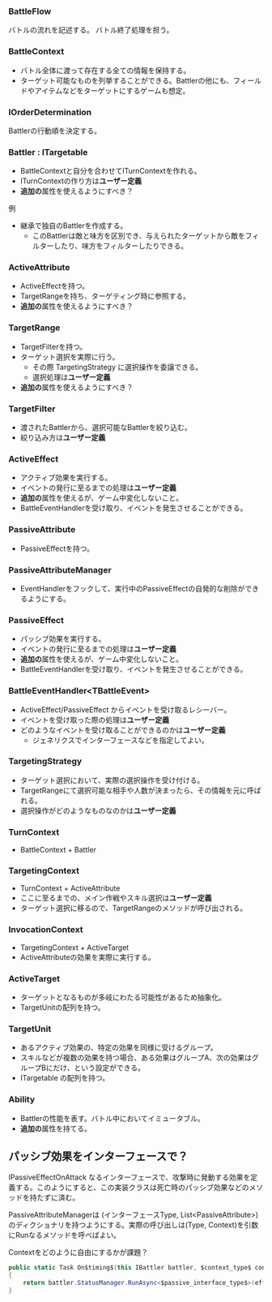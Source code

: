 
### BattleFlow
バトルの流れを記述する。
バトル終了処理を担う。

### BattleContext

* バトル全体に渡って存在する全ての情報を保持する。
* ターゲット可能なものを列挙することができる。Battlerの他にも、フィールドやアイテムなどをターゲットにするゲームも想定。

### IOrderDetermination

Battlerの行動順を決定する。

### Battler : ITargetable

* BattleContextと自分を合わせてITurnContextを作れる。
* ITurnContextの作り方は**ユーザー定義**
* **追加の**属性を使えるようにすべき？

例
* 継承で独自のBattlerを作成する。
	* このBattlerは敵と味方を区別でき、与えられたターゲットから敵をフィルターしたり、味方をフィルターしたりできる。

### ActiveAttribute

* ActiveEffectを持つ。
* TargetRangeを持ち、ターゲティング時に参照する。
* **追加の**属性を使えるようにすべき？

### TargetRange

* TargetFilterを持つ。
* ターゲット選択を実際に行う。
	* その際 TargetingStrategy に選択操作を委譲できる。
	* 選択処理は**ユーザー定義**
* **追加の**属性を使えるようにすべき？

### TargetFilter

* 渡されたBattlerから、選択可能なBattlerを絞り込む。
* 絞り込み方は**ユーザー定義**

### ActiveEffect

* アクティブ効果を実行する。
* イベントの発行に至るまでの処理は**ユーザー定義**
* **追加の**属性を使えるが、ゲーム中変化しないこと。
* BattleEventHandlerを受け取り、イベントを発生させることができる。

### PassiveAttribute

* PassiveEffectを持つ。

### PassiveAttributeManager

* EventHandlerをフックして、実行中のPassiveEffectの自発的な削除ができるようにする。

### PassiveEffect

* パッシブ効果を実行する。
* イベントの発行に至るまでの処理は**ユーザー定義**
* **追加の**属性を使えるが、ゲーム中変化しないこと。
* BattleEventHandlerを受け取り、イベントを発生させることができる。

### BattleEventHandler&lt;TBattleEvent&gt;

* ActiveEffect/PassiveEffect からイベントを受け取るレシーバー。
* イベントを受け取った際の処理は**ユーザー定義**
* どのようなイベントを受け取ることができるのかは**ユーザー定義**
	* ジェネリクスでインターフェースなどを指定してよい。

### TargetingStrategy

* ターゲット選択において、実際の選択操作を受け付ける。
* TargetRangeにて選択可能な相手や人数が決まったら、その情報を元に呼ばれる。
* 選択操作がどのようなものなのかは**ユーザー定義**

### TurnContext

* BattleContext + Battler

### TargetingContext

* TurnContext + ActiveAttribute
* ここに至るまでの、メイン作戦やスキル選択は**ユーザー定義**
* ターゲット選択に移るので、TargetRangeのメソッドが呼び出される。

### InvocationContext

* TargetingContext + ActiveTarget
* ActiveAttributeの効果を実際に実行する。

### ActiveTarget

* ターゲットとなるものが多岐にわたる可能性があるため抽象化。
* TargetUnitの配列を持つ。

### TargetUnit

* あるアクティブ効果の、特定の効果を同様に受けるグループ。
* スキルなどが複数の効果を持つ場合、ある効果はグループA、次の効果はグループBにだけ、という設定ができる。
* ITargetable の配列を持つ。

### Ability

* Battlerの性能を表す。バトル中においてイミュータブル。
* **追加の**属性を持てる。

## パッシブ効果をインターフェースで？
IPassiveEffectOnAttack なるインターフェースで、攻撃時に発動する効果を定義する。このようにすると、この実装クラスは死亡時のパッシブ効果などのメソッドを持たずに済む。

PassiveAttributeManagerは (インターフェースType, List&lt;PassiveAttribute&gt;) のディクショナリを持つようにする。実際の呼び出しは(Type, Context)を引数にRunなるメソッドを呼べばよい。

Contextをどのように自由にするかが課題？

```csharp
public static Task On$timing$(this IBattler battler, $context_type$ context)
{
	return battler.StatusManager.RunAsync<$passive_interface_type$>(effect => effect.RunAsync(context));
}
```